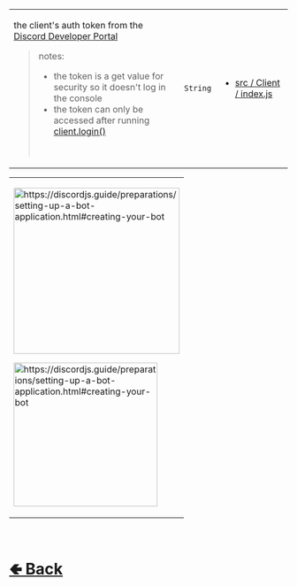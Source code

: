 <table>
<tr><td>

the client's auth token from the [Discord Developer Portal](https://discord.com/developers/docs/game-sdk/applications)

> notes: 
> - the token is a get value for security so it doesn't log in the console
> - the token can only be accessed after running [client.login()](https://github.com/shysolocup/noscord.js/wiki/Client.login())
> <br>

</td><td> 

`String`

</td><td>

- [src / Client / index.js](https://github.com/shysolocup/noscord.js/blob/main/src/Client/index.js)

</td></tr>

</table><table>
<tr><td>

<a href="https://discordjs.guide/preparations/setting-up-a-bot-application.html#creating-your-bot"><img height=300 src="https://discordjs.guide/assets/create-app.ed82aede.png" alt="https://discordjs.guide/preparations/setting-up-a-bot-application.html#creating-your-bot">


<a href="https://discordjs.guide/preparations/setting-up-a-bot-application.html#creating-your-bot"><img height=260 src="https://discordjs.guide/assets/created-bot.de724f7c.png" alt="https://discordjs.guide/preparations/setting-up-a-bot-application.html#creating-your-bot">


</tr></td>
</table>

<br> <h1> [🢀 Back](https://github.com/shysolocup/noscord.js/wiki/Client-Elements) </h1>